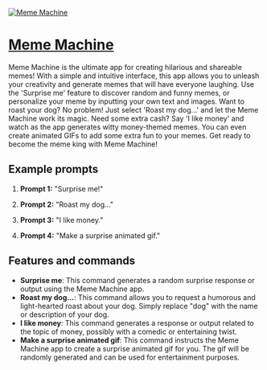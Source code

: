 [![Meme Machine](https://files.oaiusercontent.com/file-nB61tNm5Xc58BC391i74jaD1?se=2123-10-19T03%3A07%3A48Z&sp=r&sv=2021-08-06&sr=b&rscc=max-age%3D31536000%2C%20immutable&rscd=attachment%3B%20filename%3Df431a8ea-7913-419c-8cb8-698ca962aaa3.png&sig=hZRfglUdZRB150TwwrjrvRftHKwRQE1qSqaXXij1nkg%3D)](https://chat.openai.com/g/g-MP5Cx7F7W-meme-machine)

# [Meme Machine](https://chat.openai.com/g/g-MP5Cx7F7W-meme-machine)

Meme Machine is the ultimate app for creating hilarious and shareable memes! With a simple and intuitive interface, this app allows you to unleash your creativity and generate memes that will have everyone laughing. Use the 'Surprise me' feature to discover random and funny memes, or personalize your meme by inputting your own text and images. Want to roast your dog? No problem! Just select 'Roast my dog...' and let the Meme Machine work its magic. Need some extra cash? Say 'I like money' and watch as the app generates witty money-themed memes. You can even create animated GIFs to add some extra fun to your memes. Get ready to become the meme king with Meme Machine!

## Example prompts

1. **Prompt 1:** "Surprise me!"

2. **Prompt 2:** "Roast my dog..."

3. **Prompt 3:** "I like money."

4. **Prompt 4:** "Make a surprise animated gif."

## Features and commands
- **Surprise me**: This command generates a random surprise response or output using the Meme Machine app.
- **Roast my dog...**: This command allows you to request a humorous and light-hearted roast about your dog. Simply replace "dog" with the name or description of your dog.
- **I like money**: This command generates a response or output related to the topic of money, possibly with a comedic or entertaining twist.
- **Make a surprise animated gif**: This command instructs the Meme Machine app to create a surprise animated gif for you. The gif will be randomly generated and can be used for entertainment purposes.